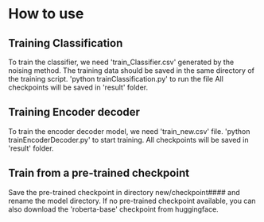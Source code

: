 # How to use

## Training Classification
To train the classifier, we need 'train_Classifier.csv' generated by the noising method. The training data should be saved in the same directory of the training script.
'python trainClassification.py' to run the file
All checkpoints will be saved in  'result' folder.

## Training Encoder decoder
To train the encoder decoder model, we need 'train_new.csv' file.
'python trainEncoderDecoder.py' to start training.
All checkpoints will be saved in  'result' folder.

## Train from a pre-trained checkpoint
Save the pre-trained checkpoint in directory new/checkpoint#### and rename the model directory.
If no pre-trained checkpoint available, you can also download the 'roberta-base' checkpoint from huggingface.



